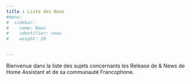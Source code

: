 ```yaml
---
title : Liste des News
#menu:
#  sidebar:
#    name: News
#    identifier: news
#    weight: 20


---
```


Bienvenue dans la liste des sujets concernants les Release de & News de Home Assistant et de sa communauté Francophone.